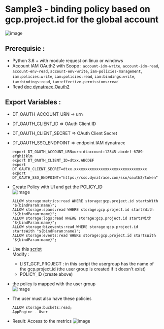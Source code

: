 # Sample3 - binding policy based on gcp.project.id for the global account
![image](https://github.com/JLLormeau/IAM/assets/40337213/e45b0dcf-a384-487e-8ebd-f4ceccf5eb69)

## Prerequisie :
- Python 3.6 + with module request on linux or windows
- Account IAM OAuth2 with Scope : `account-idm-write`, `account-idm-read`, `account-env-read`, `account-env-write`, `iam-policies-management`, `iam:policies:write`, `iam:policies:read`, `iam:bindings:write`, `iam:bindings:read`, `iam:effective-permissions:read`
- Read [doc dynatrace Oauth2](https://docs.dynatrace.com/docs/dynatrace-api/basics/dynatrace-api-authentication/account-api-authentication)

## Export Variables :
- DT_OAUTH_ACCOUNT_URN => urn 
- DT_OAUTH_CLIENT_ID => OAuth Client ID
- DT_OAUTH_CLIENT_SECRET => OAuth Client Secret
- DT_OAUTH_SSO_ENDPOINT => endpoint IAM dynatrace

      export DT_OAUTH_ACCOUNT_URN=urn:dtaccount:12345-abcdef-6789-efghijklm
      export DT_OAUTH_CLIENT_ID=dtxx.ABCDEF
      export DT_OAUTH_CLIENT_SECRET=dtxx.xxxxxxxxxxxxxxxxxxxxxxxxxxxxxxxxx
      export DT_OAUTH_SSO_ENDPOINT="https://sso.dynatrace.com/sso/oauth2/token"
  

- Create Policy with UI and get the POLICY_ID  
![image](https://github.com/JLLormeau/IAM/assets/40337213/8c06eafc-d31f-4a3c-b5ee-580535186b82)

      ALLOW storage:metrics:read WHERE storage:gcp.project.id startsWith "${bindParam:name}";
      ALLOW storage:spans:read WHERE storage:gcp.project.id startsWith "${bindParam:name}";
      ALLOW storage:logs:read WHERE storage:gcp.project.id startsWith "${bindParam:name}";
      ALLOW storage:bizevents:read WHERE storage:gcp.project.id startsWith "${bindParam:name}";
      ALLOW storage:events:read WHERE storage:gcp.project.id startsWith "${bindParam:name}";

- Use this [script](https://raw.githubusercontent.com/JLLormeau/IAM/main/Sample3_IAM_binding_policy_based_on_gcp_project_id/IAM_policy_by_gcp_project_id.py)  
Modify :   
  - LIST_GCP_PROJECT : in this script the usergroup has the name of the gcp.project.id (the user group is created if it doesn't exist)  
  - POLICY_ID (create above)


- the policy is mapped with the user group  
![image](https://github.com/JLLormeau/IAM/assets/40337213/a585f202-19c2-47c6-8e25-0e07139c457e)

- The user must also have these policies

      ALLOW storage:buckets:read;
      AppEngine - User

- Result: Access to the metrics
![image](https://github.com/JLLormeau/IAM/assets/40337213/edc78b46-e779-4d11-9bb8-ac03cbd8bf02)

